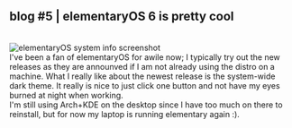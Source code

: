 ## blog #5 | elementaryOS 6 is pretty cool
\
![elementaryOS system info screenshot](https://images1.us-east-1.linodeobjects.com/blog5img1.png)
\
I've been a fan of elementaryOS for awile now; I typically try out the new releases as they are announved if I am
not already using the distro on a machine. What I really like about the newest release is the system-wide dark theme. It really
is nice to just click one button and not have my eyes burned at night when working.
\
I'm still using Arch+KDE on the desktop since I have too much on there to reinstall, but for now my laptop is running elementary again :).